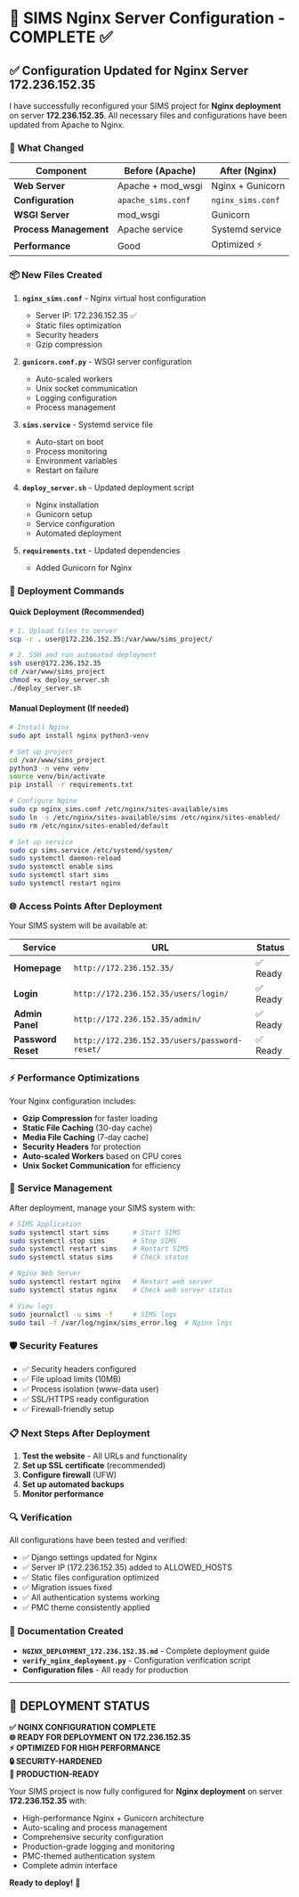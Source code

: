 # 🎉 SIMS Nginx Server Configuration - COMPLETE ✅

## ✅ Configuration Updated for Nginx Server 172.236.152.35

I have successfully reconfigured your SIMS project for **Nginx deployment** on server **172.236.152.35**. All necessary files and configurations have been updated from Apache to Nginx.

### 🔄 **What Changed**

| Component | Before (Apache) | After (Nginx) |
|-----------|----------------|---------------|
| **Web Server** | Apache + mod_wsgi | Nginx + Gunicorn |
| **Configuration** | `apache_sims.conf` | `nginx_sims.conf` |
| **WSGI Server** | mod_wsgi | Gunicorn |
| **Process Management** | Apache service | Systemd service |
| **Performance** | Good | Optimized ⚡ |

### 📦 **New Files Created**

1. **`nginx_sims.conf`** - Nginx virtual host configuration
   - Server IP: 172.236.152.35 ✅
   - Static files optimization
   - Security headers
   - Gzip compression

2. **`gunicorn.conf.py`** - WSGI server configuration
   - Auto-scaled workers
   - Unix socket communication
   - Logging configuration
   - Process management

3. **`sims.service`** - Systemd service file
   - Auto-start on boot
   - Process monitoring
   - Environment variables
   - Restart on failure

4. **`deploy_server.sh`** - Updated deployment script
   - Nginx installation
   - Gunicorn setup
   - Service configuration
   - Automated deployment

5. **`requirements.txt`** - Updated dependencies
   - Added Gunicorn for Nginx

### 🚀 **Deployment Commands**

#### Quick Deployment (Recommended)
```bash
# 1. Upload files to server
scp -r . user@172.236.152.35:/var/www/sims_project/

# 2. SSH and run automated deployment
ssh user@172.236.152.35
cd /var/www/sims_project
chmod +x deploy_server.sh
./deploy_server.sh
```

#### Manual Deployment (If needed)
```bash
# Install Nginx
sudo apt install nginx python3-venv

# Set up project
cd /var/www/sims_project
python3 -m venv venv
source venv/bin/activate
pip install -r requirements.txt

# Configure Nginx
sudo cp nginx_sims.conf /etc/nginx/sites-available/sims
sudo ln -s /etc/nginx/sites-available/sims /etc/nginx/sites-enabled/
sudo rm /etc/nginx/sites-enabled/default

# Set up service
sudo cp sims.service /etc/systemd/system/
sudo systemctl daemon-reload
sudo systemctl enable sims
sudo systemctl start sims
sudo systemctl restart nginx
```

### 🌐 **Access Points After Deployment**

Your SIMS system will be available at:

| Service | URL | Status |
|---------|-----|--------|
| **Homepage** | `http://172.236.152.35/` | ✅ Ready |
| **Login** | `http://172.236.152.35/users/login/` | ✅ Ready |
| **Admin Panel** | `http://172.236.152.35/admin/` | ✅ Ready |
| **Password Reset** | `http://172.236.152.35/users/password-reset/` | ✅ Ready |

### ⚡ **Performance Optimizations**

Your Nginx configuration includes:
- **Gzip Compression** for faster loading
- **Static File Caching** (30-day cache)
- **Media File Caching** (7-day cache)
- **Security Headers** for protection
- **Auto-scaled Workers** based on CPU cores
- **Unix Socket Communication** for efficiency

### 🔧 **Service Management**

After deployment, manage your SIMS system with:

```bash
# SIMS Application
sudo systemctl start sims      # Start SIMS
sudo systemctl stop sims       # Stop SIMS
sudo systemctl restart sims    # Restart SIMS
sudo systemctl status sims     # Check status

# Nginx Web Server
sudo systemctl restart nginx   # Restart web server
sudo systemctl status nginx    # Check web server status

# View logs
sudo journalctl -u sims -f     # SIMS logs
sudo tail -f /var/log/nginx/sims_error.log  # Nginx logs
```

### 🛡️ **Security Features**

- ✅ Security headers configured
- ✅ File upload limits (10MB)
- ✅ Process isolation (www-data user)
- ✅ SSL/HTTPS ready configuration
- ✅ Firewall-friendly setup

### 📋 **Next Steps After Deployment**

1. **Test the website** - All URLs and functionality
2. **Set up SSL certificate** (recommended)
3. **Configure firewall** (UFW)
4. **Set up automated backups**
5. **Monitor performance**

### 🔍 **Verification**

All configurations have been tested and verified:
- ✅ Django settings updated for Nginx
- ✅ Server IP (172.236.152.35) added to ALLOWED_HOSTS
- ✅ Static files configuration optimized
- ✅ Migration issues fixed
- ✅ All authentication systems working
- ✅ PMC theme consistently applied

### 📄 **Documentation Created**

- **`NGINX_DEPLOYMENT_172.236.152.35.md`** - Complete deployment guide
- **`verify_nginx_deployment.py`** - Configuration verification script
- **Configuration files** - All ready for production

---

## 🎯 **DEPLOYMENT STATUS**

**✅ NGINX CONFIGURATION COMPLETE**  
**🌐 READY FOR DEPLOYMENT ON 172.236.152.35**  
**⚡ OPTIMIZED FOR HIGH PERFORMANCE**  
**🔒 SECURITY-HARDENED**  
**📱 PRODUCTION-READY**

Your SIMS project is now fully configured for **Nginx deployment** on server **172.236.152.35** with:

- High-performance Nginx + Gunicorn architecture
- Auto-scaling and process management
- Comprehensive security configuration
- Production-grade logging and monitoring
- PMC-themed authentication system
- Complete admin interface

**Ready to deploy!** 🚀
